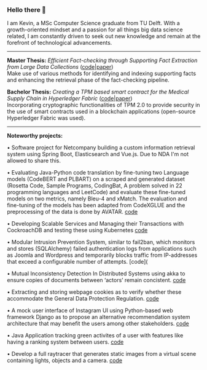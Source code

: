 ### Hello there 👋

I am Kevin, a MSc Computer Science graduate from TU Delft. With a growth-oriented mindset and a passion for all things big data science related, I am constantly driven to seek out
new knowledge and remain at the forefront of technological advancements.

___________________________________________________________________________
**Master Thesis:** *Efficient Fact-checking through Supporting Fact Extraction from Large Data Collections* ([code](https://github.com/kevin-rn/Efficient-Fact-checking)|[paper](https://repository.tudelft.nl/islandora/object/uuid%3A990b1567-7c6e-43a1-9832-3d5a9a53c41a))    
Make use of various methods for identifying and indexing supporting facts and enhancing the retrieval phase of the fact-checking pipeline.

**Bachelor Thesis:** *Creating a TPM based smart contract for the Medical Supply Chain in Hyperledger Fabric* ([code](https://github.com/kevin-rn/medical-supply)|[paper](https://repository.tudelft.nl/islandora/object/uuid%3A5def242c-0440-4601-bb0e-34e62343d81b))  
Incorporating cryptographic functionalities of TPM 2.0 to provide security in the use of smart contracts used in a blockchain applications (open-source Hyperledger Fabric was used).



___________________________________________________________________________

**Noteworthy projects:**

  •	Software project for Netcompany building a custom information retrieval system using Spring Boot, Elasticsearch and Vue.js. Due to NDA I'm not allowed to share this.
  
  •	Evaluating Java-Python code translation by fine-tuning two Language models (CodeBERT and PLBART) on a scraped and generated dataset (Rosetta Code, Sample Programs, CodingBat, A problem solved in 22 programming languages and LeetCode) and evaluate these fine-tuned models on two metrics, namely Bleu-4 and xMatch. The evaluation and fine-tuning of the models has been adapted from CodeXGLUE and the preprocessing of the data is done by AVATAR. [code](https://github.com/ML4SE2022/group3)
  
  •	Developing Scalable Services and Managing their Transactions with CockroachDB and testing these using Kubernetes [code](https://github.com/kevin-rn/Web-Scale-Data-Management)
  
  •	Modular Intrusion Prevention System, similar to fail2ban, which monitors and stores (SQLAlchemy) failed authentication logs from applications such as Joomla and Wordpress and temporarily blocks traffic from IP-addresses that exceed a configurable number of attempts. [code](
  
  •	Mutual Inconsistency Detection In Distributed Systems using akka to ensure copies of documents between ‘actors’ remain concistent. [code](https://github.com/kevin-rn/Mutual-Inconsistency-Detection-In-Distributed-Systems)
  
  •	Extracting and storing webpage cookies as to verify whether these accommodate the General Data Protection Regulation. [code](https://github.com/ptemarvelde/gdpr_cookies)
  
  •	A mock user interface of Instagram UI using Python-based web framework Django as to propose an alternative recommendation system architecture that may benefit the users among other stakeholders. [code](https://github.com/kevin-rn/Instagram-Alternative-Recommendation)
  
  •	Java Application tracking green activites of a user with features like having a ranking system between users. [code](https://github.com/kevin-rn/GoGreen)

  •	Develop a full raytracer that generates static images from a virtual scene containing lights, objects and a camera. [code](https://github.com/kevin-rn/Computer-Graphics/tree/master/Raytracer)

